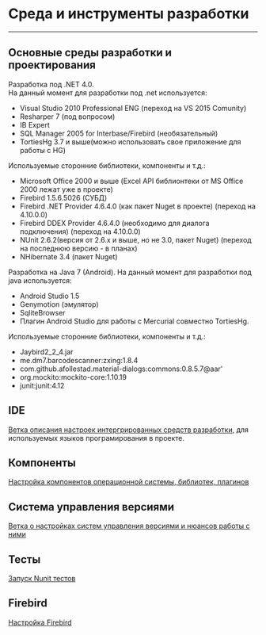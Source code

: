 # Среда и инструменты разработки #

---

## Основные среды разработки и проектирования ##

Разработка под .NET 4.0.  
На данный момент для разработки под .net используется:  

* Visual Studio 2010 Professional ENG (переход на VS 2015 Comunity)
* Resharper 7 (под вопросом)
* IB Expert
* SQL Manager 2005 for Interbase/Firebird (необязательный)
* TortiesHg 3.7 и выше(можно использовать свое приложение для работы с HG)

Используемые сторонние библиотеки, компоненты и т.д.:

* Microsoft Office 2000 и выше (Excel API библионтеки от MS Office 2000 лежат уже в проекте)
* Firebird 1.5.6.5026 (СУБД)
* Firebird .NET Provider 4.6.4.0 (как пакет Nuget в проекте) (переход на 4.10.0.0)
* Firebird DDEX Provider 4.6.4.0 (необходимо для диалога подключения) (переход на 4.10.0.0)
* NUnit 2.6.2(версия от 2.6.х и выше, но не 3.0, пакет Nuget) (переход на последнюю версию - в планах)
* NHibernate 3.4 (пакет Nuget)

Разработка на Java 7 (Android).
На данный момент для разработки под java используется:

* Android Studio 1.5
* Genymotion (эмулятор)
* SqliteBrowser
* Плагин Android Studio для работы с Mercurial совместно TortiesHg.

Используемые сторонние библиотеки, компоненты и т.д.:

* Jaybird2_2_4.jar
* me.dm7.barcodescanner:zxing:1.8.4
* com.github.afollestad.material-dialogs:commons:0.8.5.7@aar'
* org.mockito:mockito-core:1.10.19
* junit:junit:4.12

## IDE ##

[Ветка описания настроек интергрированных средств разработки](components/main), для используемых языков програмирования в проекте.

## Компоненты ##

[Настройка компонентов операционной системы, библиотек, плагинов](components/main.md)

## Система управления версиями ##

[Ветка о настройках систем управления версиями и нюансов работы с ними](vcs/main.md)

## Тесты ##

[Запуск Nunit тестов](test_adapter/main.md)

## Firebird ##

[Настройка Firebird](firebird/main.md)